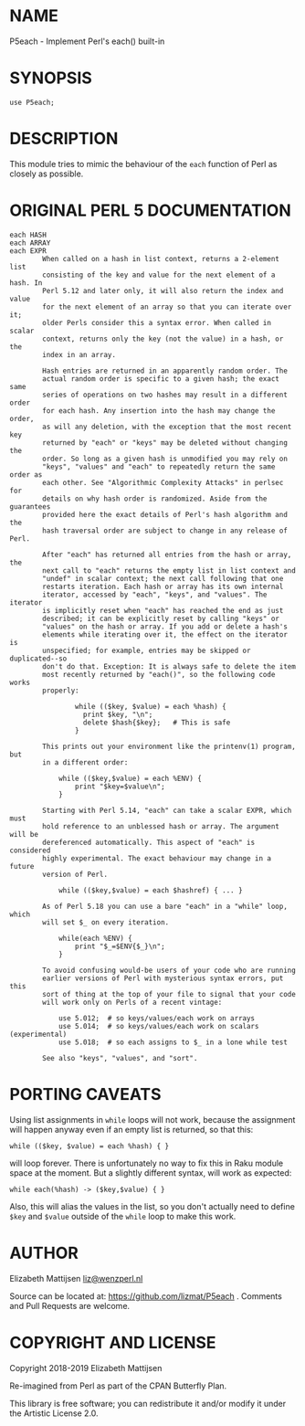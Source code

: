 NAME
====

P5each - Implement Perl's each() built-in

SYNOPSIS
========

    use P5each;

DESCRIPTION
===========

This module tries to mimic the behaviour of the `each` function of Perl as closely as possible.

ORIGINAL PERL 5 DOCUMENTATION
=============================

    each HASH
    each ARRAY
    each EXPR
            When called on a hash in list context, returns a 2-element list
            consisting of the key and value for the next element of a hash. In
            Perl 5.12 and later only, it will also return the index and value
            for the next element of an array so that you can iterate over it;
            older Perls consider this a syntax error. When called in scalar
            context, returns only the key (not the value) in a hash, or the
            index in an array.

            Hash entries are returned in an apparently random order. The
            actual random order is specific to a given hash; the exact same
            series of operations on two hashes may result in a different order
            for each hash. Any insertion into the hash may change the order,
            as will any deletion, with the exception that the most recent key
            returned by "each" or "keys" may be deleted without changing the
            order. So long as a given hash is unmodified you may rely on
            "keys", "values" and "each" to repeatedly return the same order as
            each other. See "Algorithmic Complexity Attacks" in perlsec for
            details on why hash order is randomized. Aside from the guarantees
            provided here the exact details of Perl's hash algorithm and the
            hash traversal order are subject to change in any release of Perl.

            After "each" has returned all entries from the hash or array, the
            next call to "each" returns the empty list in list context and
            "undef" in scalar context; the next call following that one
            restarts iteration. Each hash or array has its own internal
            iterator, accessed by "each", "keys", and "values". The iterator
            is implicitly reset when "each" has reached the end as just
            described; it can be explicitly reset by calling "keys" or
            "values" on the hash or array. If you add or delete a hash's
            elements while iterating over it, the effect on the iterator is
            unspecified; for example, entries may be skipped or duplicated--so
            don't do that. Exception: It is always safe to delete the item
            most recently returned by "each()", so the following code works
            properly:

                    while (($key, $value) = each %hash) {
                      print $key, "\n";
                      delete $hash{$key};   # This is safe
                    }

            This prints out your environment like the printenv(1) program, but
            in a different order:

                while (($key,$value) = each %ENV) {
                    print "$key=$value\n";
                }

            Starting with Perl 5.14, "each" can take a scalar EXPR, which must
            hold reference to an unblessed hash or array. The argument will be
            dereferenced automatically. This aspect of "each" is considered
            highly experimental. The exact behaviour may change in a future
            version of Perl.

                while (($key,$value) = each $hashref) { ... }

            As of Perl 5.18 you can use a bare "each" in a "while" loop, which
            will set $_ on every iteration.

                while(each %ENV) {
                    print "$_=$ENV{$_}\n";
                }

            To avoid confusing would-be users of your code who are running
            earlier versions of Perl with mysterious syntax errors, put this
            sort of thing at the top of your file to signal that your code
            will work only on Perls of a recent vintage:

                use 5.012;  # so keys/values/each work on arrays
                use 5.014;  # so keys/values/each work on scalars (experimental)
                use 5.018;  # so each assigns to $_ in a lone while test

            See also "keys", "values", and "sort".

PORTING CAVEATS
===============

Using list assignments in `while` loops will not work, because the assignment will happen anyway even if an empty list is returned, so that this:

    while (($key, $value) = each %hash) { }

will loop forever. There is unfortunately no way to fix this in Raku module space at the moment. But a slightly different syntax, will work as expected:

    while each(%hash) -> ($key,$value) { }

Also, this will alias the values in the list, so you don't actually need to define `$key` and `$value` outside of the `while` loop to make this work.

AUTHOR
======

Elizabeth Mattijsen <liz@wenzperl.nl>

Source can be located at: https://github.com/lizmat/P5each . Comments and Pull Requests are welcome.

COPYRIGHT AND LICENSE
=====================

Copyright 2018-2019 Elizabeth Mattijsen

Re-imagined from Perl as part of the CPAN Butterfly Plan.

This library is free software; you can redistribute it and/or modify it under the Artistic License 2.0.

